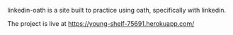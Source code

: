 linkedin-oath is a site built to practice using oath, specifically
with linkedin.


The project is live at https://young-shelf-75691.herokuapp.com/

